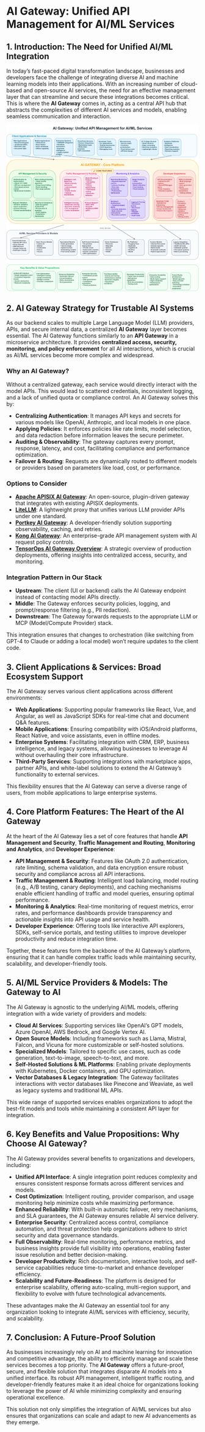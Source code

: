 # AI Gateway: Unified API Management for AI/ML Services

## 1. Introduction: The Need for Unified AI/ML Integration

In today’s fast-paced digital transformation landscape, businesses and developers face the challenge of integrating diverse AI and machine learning models into their applications. With an increasing number of cloud-based and open-source AI services, the need for an effective management layer that can streamline and secure these integrations becomes critical. This is where the **AI Gateway** comes in, acting as a central API hub that abstracts the complexities of different AI services and models, enabling seamless communication and interaction.

<img src="AI_Gateway.drawio.svg" alt="AI Gateway Architecture">

## 2. AI Gateway Strategy for Trustable AI Systems

As our backend scales to multiple Large Language Model (LLM) providers, APIs, and secure internal data, a centralized **AI Gateway** layer becomes essential. The AI Gateway functions similarly to an **API Gateway** in a microservice architecture. It provides **centralized access, security, monitoring, and policy enforcement** for all AI interactions, which is crucial as AI/ML services become more complex and widespread.

### Why an AI Gateway?

Without a centralized gateway, each service would directly interact with the model APIs. This would lead to scattered credentials, inconsistent logging, and a lack of unified quota or compliance control. An AI Gateway solves this by:

- **Centralizing Authentication**: It manages API keys and secrets for various models like OpenAI, Anthropic, and local models in one place.
- **Applying Policies**: It enforces policies like rate limits, model selection, and data redaction before information leaves the secure perimeter.
- **Auditing & Observability**: The gateway captures every prompt, response, latency, and cost, facilitating compliance and performance optimization.
- **Failover & Routing**: Requests are dynamically routed to different models or providers based on parameters like load, cost, or performance.

### Options to Consider

- **[Apache APISIX AI Gateway](https://apisix.apache.org/ai-gateway/)**: An open-source, plugin-driven gateway that integrates with existing APISIX deployments.
- **[LiteLLM](https://www.litellm.ai/)**: A lightweight proxy that unifies various LLM provider APIs under one standard.
- **[Portkey AI Gateway](https://github.com/Portkey-AI/gateway)**: A developer-friendly solution supporting observability, caching, and retries.
- **[Kong AI Gateway](https://konghq.com/products/kong-ai-gateway)**: An enterprise-grade API management system with AI request policy controls.
- **[TensorOps AI Gateway Overview](https://www.tensorops.ai/post/llm-gateways-in-production-centralized-access-security-and-monitoring)**: A strategic overview of production deployments, offering insights into centralized access, security, and monitoring.

### Integration Pattern in Our Stack

- **Upstream**: The client (UI or backend) calls the AI Gateway endpoint instead of contacting model APIs directly.
- **Middle**: The Gateway enforces security policies, logging, and prompt/response filtering (e.g., PII redaction).
- **Downstream**: The Gateway forwards requests to the appropriate LLM or MCP (Model/Compute Provider) stack.

This integration ensures that changes to orchestration (like switching from GPT-4 to Claude or adding a local model) won’t require updates to the client code.

## 3. Client Applications & Services: Broad Ecosystem Support

The AI Gateway serves various client applications across different environments:

- **Web Applications**: Supporting popular frameworks like React, Vue, and Angular, as well as JavaScript SDKs for real-time chat and document Q&A features.
- **Mobile Applications**: Ensuring compatibility with iOS/Android platforms, React Native, and voice assistants, even in offline modes.
- **Enterprise Systems**: Facilitating integration with CRM, ERP, business intelligence, and legacy systems, allowing businesses to leverage AI without overhauling their core infrastructure.
- **Third-Party Services**: Supporting integrations with marketplace apps, partner APIs, and white-label solutions to extend the AI Gateway’s functionality to external services.

This flexibility ensures that the AI Gateway can serve a diverse range of users, from mobile applications to large enterprise systems.

## 4. Core Platform Features: The Heart of the AI Gateway

At the heart of the AI Gateway lies a set of core features that handle **API Management and Security**, **Traffic Management and Routing**, **Monitoring and Analytics**, and **Developer Experience**:

- **API Management & Security**: Features like OAuth 2.0 authentication, rate limiting, schema validation, and data encryption ensure robust security and compliance across all API interactions.
- **Traffic Management & Routing**: Intelligent load balancing, model routing (e.g., A/B testing, canary deployments), and caching mechanisms enable efficient handling of traffic and model queries, ensuring optimal performance.
- **Monitoring & Analytics**: Real-time monitoring of request metrics, error rates, and performance dashboards provide transparency and actionable insights into API usage and service health.
- **Developer Experience**: Offering tools like interactive API explorers, SDKs, self-service portals, and testing utilities to improve developer productivity and reduce integration time.

Together, these features form the backbone of the AI Gateway’s platform, ensuring that it can handle complex traffic loads while maintaining security, scalability, and developer-friendly tools.

## 5. AI/ML Service Providers & Models: The Gateway to AI

The AI Gateway is agnostic to the underlying AI/ML models, offering integration with a wide variety of providers and models:

- **Cloud AI Services**: Supporting services like OpenAI’s GPT models, Azure OpenAI, AWS Bedrock, and Google Vertex AI.
- **Open Source Models**: Including frameworks such as Llama, Mistral, Falcon, and Vicuna for more customizable or self-hosted solutions.
- **Specialized Models**: Tailored to specific use cases, such as code generation, text-to-image, speech-to-text, and more.
- **Self-Hosted Solutions & ML Platforms**: Enabling private deployments with Kubernetes, Docker containers, and GPU optimization.
- **Vector Databases & Legacy Integration**: The Gateway facilitates interactions with vector databases like Pinecone and Weaviate, as well as legacy systems and traditional ML APIs.

This wide range of supported services enables organizations to adopt the best-fit models and tools while maintaining a consistent API layer for integration.

## 6. Key Benefits and Value Propositions: Why Choose AI Gateway?

The AI Gateway provides several benefits to organizations and developers, including:

- **Unified API Interface**: A single integration point reduces complexity and ensures consistent response formats across different services and models.
- **Cost Optimization**: Intelligent routing, provider comparison, and usage monitoring help minimize costs while maximizing performance.
- **Enhanced Reliability**: With built-in automatic failover, retry mechanisms, and SLA guarantees, the AI Gateway ensures reliable AI service delivery.
- **Enterprise Security**: Centralized access control, compliance automation, and threat protection help organizations adhere to strict security and data governance standards.
- **Full Observability**: Real-time monitoring, performance metrics, and business insights provide full visibility into operations, enabling faster issue resolution and better decision-making.
- **Developer Productivity**: Rich documentation, interactive tools, and self-service capabilities reduce time-to-market and enhance developer efficiency.
- **Scalability and Future-Readiness**: The platform is designed for enterprise scalability, offering auto-scaling, multi-region support, and flexibility to evolve with future technological advancements.

These advantages make the AI Gateway an essential tool for any organization looking to integrate AI/ML services with efficiency, security, and scalability.

## 7. Conclusion: A Future-Proof Solution

As businesses increasingly rely on AI and machine learning for innovation and competitive advantage, the ability to efficiently manage and scale these services becomes a top priority. The **AI Gateway** offers a future-proof, secure, and flexible solution that integrates disparate AI models into a unified interface. Its robust API management, intelligent traffic routing, and developer-friendly features make it an ideal choice for organizations looking to leverage the power of AI while minimizing complexity and ensuring operational excellence.

This solution not only simplifies the integration of AI/ML services but also ensures that organizations can scale and adapt to new AI advancements as they emerge.

